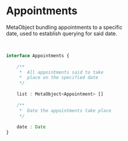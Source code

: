 
# Appointments

MetaObject bundling appointments to a specific  
date, used to establish querying for said date.

<br>

```ts
interface Appointments {
    
    /**
     *  All appointments said to take 
     *  place on the specified date
     */
    
    list : MetaObject<Appointment> []
    
    /**
     *  Date the appointments take place
     */
    
    date : Date
}
```

<br>